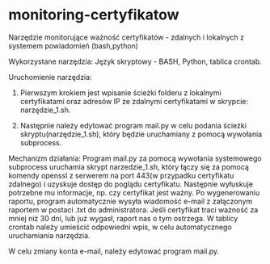 # monitoring-certyfikatow
Narzędzie monitorujące ważność certyfikatów - zdalnych i lokalnych z systemem powiadomień (bash,python)

Wykorzystane narzędzia:
Język skryptowy - BASH,
Python,
tablica crontab.

  Uruchomienie narzędzia:
1. Pierwszym krokiem jest wpisanie ścieżki folderu z lokalnymi certyfikatami oraz adresów IP ze zdalnymi certyfikatami w skrypcie: narzędzie_1.sh.

2. Następnie należy edytować program mail.py w celu podania ścieżki skryptu(narzędzie_1.sh), który będzie uruchamiany z pomocą wywołania subprocess.

  Mechanizm działania:
Program mail.py za pomocą wywołania systemowego subprocess uruchamia skrypt narzedzie_1.sh, który łączy się za pomocą komendy openssl z serwerem na port 443(w przypadku certyfikatu zdalnego) i uzyskuje dostęp do poglądu certyfikatu. Następnie wyłuskuje potrzebne mu informacje, np. czy certyfikat jest ważny. Po wygenerowaniu raportu, program automatycznie wysyła wiadomość e-mail z załączonym raportem w postaci .txt do administratora. Jeśli certyfikat traci ważność za mniej niż 30 dni, lub już wygasł, raport nas o tym ostrzega. W tablicy crontab należy umieścić odpowiedni wpis, w celu automatycznego uruchamiania narzędzia.

W celu zmiany konta e-mail, należy edytować program mail.py.
